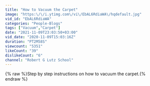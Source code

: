 ```yaml
---
title: "How to Vacuum the Carpet"
image: "https:\/\/i.ytimg.com\/vi\/EbAL6RdiaWA\/hqdefault.jpg"
vid_id: "EbAL6RdiaWA"
categories: "People-Blogs"
tags: ["Vacuum","Carpet"]
date: "2021-11-09T23:03:50+03:00"
vid_date: "2020-11-09T15:03:16Z"
duration: "PT2M58S"
viewcount: "5351"
likeCount: "39"
dislikeCount: "6"
channel: "Robert G Lutz School"
---
```

{% raw %}Step by step instructions on how to vacuum the carpet.{% endraw %}
